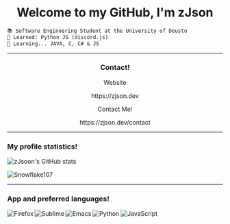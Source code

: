 <h1 align = 'center'>Welcome to my GitHub, I'm zJson</h1>

```md
📚 Software Engineering Student at the University of Deusto
📂 Learned: Python JS (discord.js)
📂 Learning... JAVA, C, C# & JS
```
<hr>

<h3 align = 'center'>Contact!</h3>

<p align = 'center'>Website</p>
<p align = 'center'>https://zjson.dev</p>

<p align = 'center'>Contact Me!</p>
<p align = 'center'>https://zjson.dev/contact</p>

<hr>

### My profile statistics!

![zJsoon's GitHub stats](https://github-readme-stats.vercel.app/api?username=zJsoon&show_icons=true&theme=dark)

![Snowflake107](https://github-readme-stats.vercel.app/api/top-langs?username=zJsoon&show_icons=true&theme=dark&layout=compact)

<hr>

### App and preferred languages!

<img align = 'left' alt = 'Firefox' src = 'https://img.shields.io/badge/Firefox-FF7139?style=for-the-badge&logo=Firefox-Browser&logoColor=white'/>
<img align = 'left' alt = 'Sublime' src = 'https://img.shields.io/badge/sublime_text-%23575757.svg?style=for-the-badge&logo=sublime-text&logoColor=important'/>
<img align = 'left' alt = 'Emacs' src = 'https://img.shields.io/badge/Emacs-%237F5AB6.svg?&style=for-the-badge&logo=gnu-emacs&logoColor=white'/>
<img align = 'left' alt = 'Python' src = 'https://img.shields.io/badge/python-3670A0?style=for-the-badge&logo=python&logoColor=ffdd54'/>
<img alt = 'JavaScript' src = 'https://img.shields.io/badge/javascript-%23323330.svg?style=for-the-badge&logo=javascript&logoColor=%23F7DF1E'/>
